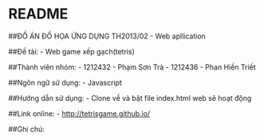 # README #
##ĐỒ ÁN ĐỒ HỌA ỨNG DỤNG TH2013/02
	- Web apllication

##Đề tài:
	- Web game xếp gạch(tetris)

##Thành viên nhóm:
	- 1212432 - Phạm Sơn Trà
	- 1212436 - Phan Hiền Triết

##Ngôn ngữ sử dụng:
	- Javascript

##Hướng dẫn sử dụng:
	- Clone về và bật file index.html web sẽ hoạt động

##Link online:
	- http://tetrisgame.github.io/

##Ghi chú: